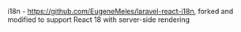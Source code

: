 i18n - https://github.com/EugeneMeles/laravel-react-i18n, forked and modified to support React 18 with server-side rendering